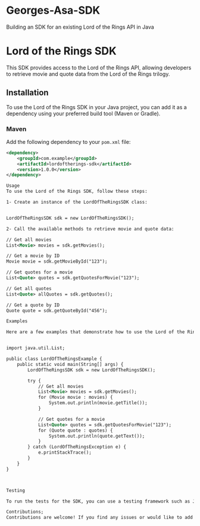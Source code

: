 # Georges-Asa-SDK
Building an SDK for an existing Lord of the Rings API in Java 
# Lord of the Rings SDK

This SDK provides access to the Lord of the Rings API, allowing developers to retrieve movie and quote data from the Lord of the Rings trilogy.

## Installation

To use the Lord of the Rings SDK in your Java project, you can add it as a dependency using your preferred build tool (Maven or Gradle).

### Maven

Add the following dependency to your `pom.xml` file:

```xml
<dependency>
    <groupId>com.example</groupId>
    <artifactId>lordoftherings-sdk</artifactId>
    <version>1.0.0</version>
</dependency>

Usage
To use the Lord of the Rings SDK, follow these steps:

1- Create an instance of the LordOfTheRingsSDK class:


LordOfTheRingsSDK sdk = new LordOfTheRingsSDK();

2- Call the available methods to retrieve movie and quote data:

// Get all movies
List<Movie> movies = sdk.getMovies();

// Get a movie by ID
Movie movie = sdk.getMovieById("123");

// Get quotes for a movie
List<Quote> quotes = sdk.getQuotesForMovie("123");

// Get all quotes
List<Quote> allQuotes = sdk.getQuotes();

// Get a quote by ID
Quote quote = sdk.getQuoteById("456");

Examples

Here are a few examples that demonstrate how to use the Lord of the Rings SDK:


import java.util.List;

public class LordOfTheRingsExample {
    public static void main(String[] args) {
        LordOfTheRingsSDK sdk = new LordOfTheRingsSDK();

        try {
            // Get all movies
            List<Movie> movies = sdk.getMovies();
            for (Movie movie : movies) {
                System.out.println(movie.getTitle());
            }

            // Get quotes for a movie
            List<Quote> quotes = sdk.getQuotesForMovie("123");
            for (Quote quote : quotes) {
                System.out.println(quote.getText());
            }
        } catch (LordOfTheRingsException e) {
            e.printStackTrace();
        }
    }
}



Testing

To run the tests for the SDK, you can use a testing framework such as JUnit. The tests should cover the various methods in the LordOfTheRingsSDK class and verify the expected behavior.

Contributions;
Contributions are welcome! If you find any issues or would like to add new features to the SDK, feel free to submit a pull request.
